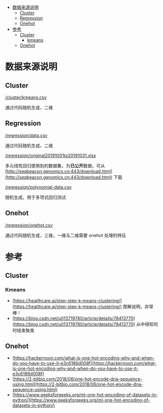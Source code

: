 
* [数据来源说明](#数据来源说明)
    * [Cluster](#cluster1)
    * [Regression](#regression1)
    * [Onehot](#onehot1)
* [参考](#参考)
    * [Cluster](#cluster2)
        * [kmeans](#kmeans1)
    * [Onehot](#onehot2)


# 数据来源说明

## <span id="cluster1">Cluster</span>

[/cluster/kmeans.csv](./cluster/kmeans.csv)

通过代码随机生成，二维

## <span id="regression1">Regression</span>

[/regression/data.csv](./regression/data.csv)

通过代码随机生成，二维

[/regression/original20191001to20191031.xlsx](./original20191001to20191031.xlsx)

多元线性回归使用到的数据集，为**已公开**数据，可从 [http://seqbeacon.genomics.cn:443/download.html](http://seqbeacon.genomics.cn:443/download.html) 下载

[/regression/polynomial-data.csv](./regression/polynomial-data.csv)

随机生成，用于多项式回归测试

## <span id="onehot1">Onehot</span>

[/regression/onehot.csv](./regression/onehot.csv)

通过代码随机生成，三维，一维与二维需要 onehot 处理的特征

# 参考

## <span id="cluster2">Cluster</span>

### <span id="kmeans1">Kmeans</span>

* [https://healthcare.ai/step-step-k-means-clustering/](https://healthcare.ai/step-step-k-means-clustering/) 图解说明，非常棒！
* [https://blog.csdn.net/u013719780/article/details/78413770](https://blog.csdn.net/u013719780/article/details/78413770) 从中得知何时结束聚类

## <span id="onehot2">Onehot</span>

* [https://hackernoon.com/what-is-one-hot-encoding-why-and-when-do-you-have-to-use-it-e3c6186d008f](https://hackernoon.com/what-is-one-hot-encoding-why-and-when-do-you-have-to-use-it-e3c6186d008f)
* [https://2-bitbio.com/2018/06/one-hot-encode-dna-sequence-using.html](https://2-bitbio.com/2018/06/one-hot-encode-dna-sequence-using.html)
* [https://www.geeksforgeeks.org/ml-one-hot-encoding-of-datasets-in-python/](https://www.geeksforgeeks.org/ml-one-hot-encoding-of-datasets-in-python/)
